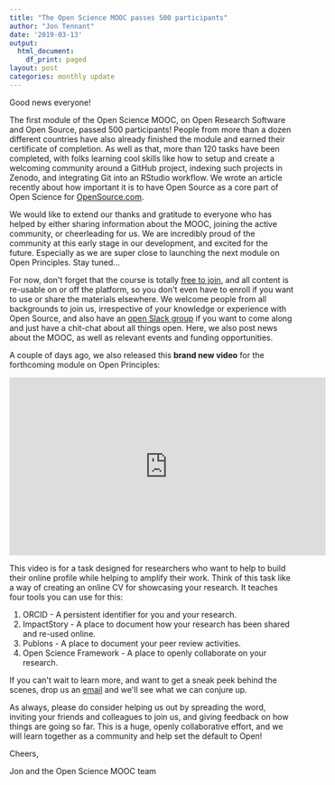 ```yaml
---
title: "The Open Science MOOC passes 500 participants"
author: "Jon Tennant"
date: '2019-03-13'
output:
  html_document:
    df_print: paged
layout: post
categories: monthly update
---
```


Good news everyone!

The first module of the Open Science MOOC, on Open Research Software and Open Source, passed 500 participants! People from more than a dozen different countries have also already finished the module and earned their certificate of completion. As well as that, more than 120 tasks have been completed, with folks learning cool skills like how to setup and create a welcoming community around a GitHub project, indexing such projects in Zenodo, and integrating Git into an RStudio workflow. We wrote an article recently about how important it is to have Open Source as a core part of Open Science for [OpenSource.com](https://opensource.com/article/19/2/open-science-git).

We would like to extend our thanks and gratitude to everyone who has helped by either sharing information about the MOOC, joining the active community, or cheerleading for us. We are incredibly proud of the community at this early stage in our development, and excited for the future. Especially as we are super close to launching the next module on Open Principles. Stay tuned...

For now, don't forget that the course is totally [free to join](https://eliademy.com/catalog/oer/module-5-open-research-software-and-open-source.html), and all content is re-usable on or off the platform, so you don't even have to enroll if you want to use or share the materials elsewhere. We welcome people from all backgrounds to join us, irrespective of your knowledge or experience with Open Source, and also have an [open Slack group](https://osmooc.herokuapp.com/) if you want to come along and just have a chit-chat about all things open. Here, we also post news about the MOOC, as well as relevant events and funding opportunities.

A couple of days ago, we also released this **brand new video** for the forthcoming module on Open Principles:

<iframe width="560" height="315" src="https://www.youtube.com/embed/CNKt8B07Kwg" frameborder="0" allow="accelerometer; autoplay; encrypted-media; gyroscope; picture-in-picture" allowfullscreen></iframe>

This video is for a task designed for researchers who want to help to build their online profile while helping to amplify their work. Think of this task like a way of creating an online CV for showcasing your research. It teaches four tools you can use for this: 

1. ORCID - A persistent identifier for you and your research. 
2. ImpactStory - A place to document how your research has been shared and re-used online. 
3. Publons - A place to document your peer review activities. 
4. Open Science Framework - A place to openly collaborate on your research.

If you can't wait to learn more, and want to get a sneak peek behind the scenes, drop us an [email](mailto:info@opensciencemooc.eu) and we'll see what we can conjure up.

As always, please do consider helping us out by spreading the word, inviting your friends and colleagues to join us, and giving feedback on how things are going so far. This is a huge, openly collaborative effort, and we will learn together as a community and help set the default to Open!

Cheers,

Jon and the Open Science MOOC team


